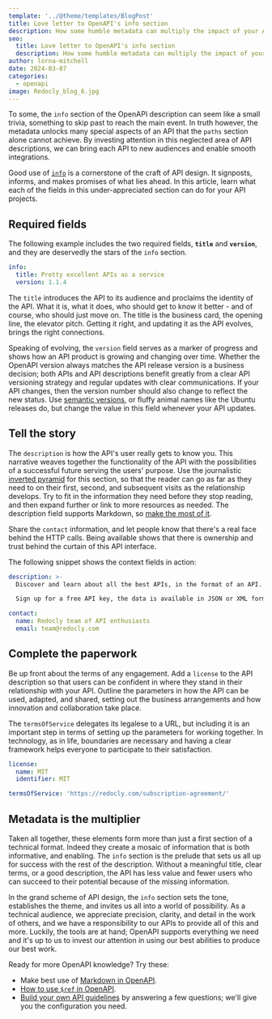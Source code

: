 ```yaml
---
template: '../@theme/templates/BlogPost'
title: Love letter to OpenAPI's info section
description: How some humble metadata can multiply the impact of your API.
seo:
  title: Love letter to OpenAPI's info section
  description: How some humble metadata can multiply the impact of your API.
author: lorna-mitchell
date: 2024-03-07
categories:
  - openapi
image: Redocly_blog_6.jpg
---
```


To some, the `info` section of the OpenAPI description can seem like a small trivia, something to skip past to reach the main event.
In truth however, the metadata unlocks many special aspects of an API that the `paths` section alone cannot achieve.
By investing attention in this neglected area of API descriptions, we can bring each API to new audiences and enable smooth integrations.

Good use of [`info`](https://spec.openapis.org/oas/v3.1.0#info-object) is a cornerstone of the craft of API design.
It signposts, informs, and makes promises of what lies ahead.
In this article, learn what each of the fields in this under-appreciated section can do for your API projects.

## Required fields

The following example includes the two required fields, **`title`** and **`version`**, and they are deservedly the stars of the `info` section.

```yaml
info:
  title: Pretty excellent APIs as a service
  version: 1.1.4
```

The `title` introduces the API to its audience and proclaims the identity of the API.
What it is, what it does, who should get to know it better - and of course, who should just move on.
The title is the business card, the opening line, the elevator pitch.
Getting it right, and updating it as the API evolves, brings the right connections.

Speaking of evolving, the `version` field serves as a marker of progress and shows how an API product is growing and changing over time.
Whether the OpenAPI version always matches the API release version is a business decision; both APIs and API descriptions benefit greatly from a clear API versioning strategy and regular updates with clear communications.
If your API changes, then the version number should also change to reflect the new status.
Use [semantic versions](https://semver.org/), or fluffy animal names like the Ubuntu releases do, but change the value in this field whenever your API updates.

## Tell the story

The `description` is how the API's user really gets to know you.
This narrative weaves together the functionality of the API with the possibilities of a successful future serving the users' purpose.
Use the journalistic [inverted pyramid](https://en.wikipedia.org/wiki/Inverted_pyramid_(journalism)) for this section, so that the reader can go as far as they need to on their first, second, and subsequent visits as the relationship develops.
Try to fit in the information they need before they stop reading, and then expand further or link to more resources as needed.
The description field supports Markdown, so [make the most of it](./markdown-in-openapi.md).

Share the `contact` information, and let people know that there's a real face behind the HTTP calls.
Being available shows that there is ownership and trust behind the curtain of this API interface.

The following snippet shows the context fields in action:

```yaml
description: >-
  Discover and learn about all the best APIs, in the format of an API.

  Sign up for a free API key, the data is available in JSON or XML format for all endpoints.

contact:
  name: Redocly team of API enthusiasts
  email: team@redocly.com
```

## Complete the paperwork

Be up front about the terms of any engagement.
Add a `license` to the API description so that users can be confident in where they stand in their relationship with your API.
Outline the parameters in how the API can be used, adapted, and shared, setting out the business arrangements and how innovation and collaboration take place.

The `termsOfService` delegates its legalese to a URL, but including it is an important step in terms of setting up the parameters for working together.
In technology, as in life, boundaries are necessary and having a clear framework helps everyone to participate to their satisfaction.

```yaml
license:
  name: MIT
  identifier: MIT

termsOfService: 'https://redocly.com/subscription-agreement/'
```

## Metadata is the multiplier

Taken all together, these elements form more than just a first section of a technical format.
Indeed they create a mosaic of information that is both informative, and enabling.
The `info` section is the prelude that sets us all up for success with the rest of the description.
Without a meaningful title, clear terms, or a good description, the API has less value and fewer users who can succeed to their potential because of the missing information.

In the grand scheme of API design, the `info` section sets the tone, establishes the theme, and invites us all into a world of possibility.
As a technical audience, we appreciate precision, clarity, and detail in the work of others, and we have a responsibility to our APIs to provide all of this and more.
Luckily, the tools are at hand; OpenAPI supports everything we need and it's up to us to invest our attention in using our best abilities to produce our best work.

Ready for more OpenAPI knowledge? Try these:

- Make best use of [Markdown in OpenAPI](./markdown-in-openapi.md).
- [How to use `$ref` in OpenAPI](/learn/openapi/ref-guide.md).
- [Build your own API guidelines](./build-your-own-api-guidelines.md) by answering a few questions; we'll give you the configuration you need.
